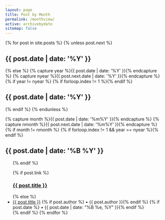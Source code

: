 ```yaml
---
layout: page
title: Post by Month
permalink: /monthview/
active: archivebydate
sitemap: false
---
```


<div id="index">
{% for post in site.posts %}
  {% unless post.next %}
    <h2 class="archivetitletopbottom">{{ post.date | date: '%Y' }}</h2>
  {% else %}
    {% capture year %}{{ post.date | date: '%Y' }}{% endcapture %}
    {% capture nyear %}{{ post.next.date | date: '%Y' }}{% endcapture %}
    {% if year != nyear %}
      {% if forloop.index != 1 %}</ul>{% endif %}
      <h2 class="archivetitletopbottom">{{ post.date | date: '%Y' }}</h2>
    {% endif %}
  {% endunless %}

  {% capture month %}{{ post.date | date: '%m%Y' }}{% endcapture %}
  {% capture nmonth %}{{ post.next.date | date: '%m%Y' }}{% endcapture %}
  {% if month != nmonth %}
    {% if forloop.index != 1 && year == nyear %}</ul>{% endif %}
    <h2 class="archivetitle">{{ post.date | date: '%B %Y' }}</h2><ul>
  {% endif %}

  {% if post.link %}
    <h3 class="link-post">
      <a href="{{ site.baseurl }}{{ post.url }}" title="{{ post.title }}">{{ post.title }}</a>
      <a href="{{ post.link }}" target="_blank" title="{{ post.title }}">
        <i class="fa fa-link"></i>
      </a>
    </h3>
  {% else %}
    <li>
      <a href="{{ post.url | prepend: site.baseurl }}">{{ post.title }}</a>
      {% if post.author %} • {{ post.author }}{% endif %}
      {% if post.date %} • {{ post.date | date: "%B %e, %Y" }}{% endif %}
    </li>
  {% endif %}
{% endfor %}
</ul>

</div>